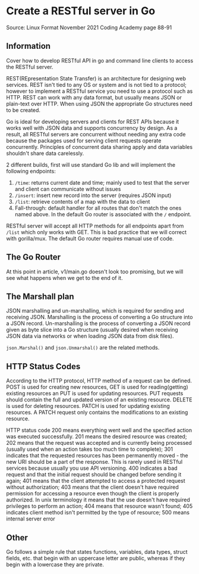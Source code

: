 # Create a RESTful server in Go

Source: Linux Format November 2021 Coding Academy page 88-91

## Information

Cover how to develop RESTful API in go and command line clients to access the
RESTful server.

REST(REpresentation State Transfer) is an architecture for designing web
services. REST isn't tied to any OS or system and is not tied to a protocol;
however to implement a RESTful service you need to use a protocol such as HTTP.
REST can work with any data format, but usually means JSON or plain-text over
HTTP. When using JSON  the appropriate Go structures need to be created.

Go is ideal for developing servers and clients for REST APIs because it works
well with JSON data and supports concurrency by design. As a result, all
RESTful servers are concurrent without needing any extra code because the
packages used for serving client requests operate concurrently.
Principles of concurrent data sharing apply and data variables shouldn't share
data carelessly.

2 different builds, first will use standard Go lib and will implement the
following endpoints:

1. `/time`: returns current date and time; mainly used to test that the server
and client can communicate without issues
2. `/insert`: insert new record into the server (requires JSON input)
3. `/list`: retrieve contents of a map with the data to client
4. Fall-through: default handler for all routes that don't match the ones named
above. In the default Go router is associated with the `/` endpoint.

RESTful server will accept all HTTP methods for all endpoints apart from `/list`
which only works with GET. This is bad practice that we will correct with
gorilla/mux. The default Go router requires manual use of code.

## The Go Router

At this point in article, v1/main.go doesn't look too promising, but we will see
what happens when we get to the end of it.

## The Marshall plan

JSON marshalling and un-marshalling, which is required for sending and
receiving JSON. Marshalling is the process of converting a Go structure into a
JSON record. Un-marshalling is the process of converting a JSON record given
as byte slice into a Go structure (usually desired when receiving JSON data via
networks or when loading JSON data from disk files).

`json.Marshal()` and `json.Unmarshal()` are the related methods.

## HTTP Status Codes

According to the HTTP protocol, HTTP method of a request can be defined.
POST is used for creating new resources, GET is used for reading(getting)
existing resources an PUT is used for updating resources.
PUT requests should contain the full and updated version of an existing
resource.
DELETE is used for deleting resources.
PATCH is used for updating existing resources. A PATCH request only contains
the modifications to an existing resource.

HTTP status code 200 means everything went well and the specified action was
executed successfully.
201 means the desired resource was created;
202 means that the request was accepted and is currently being processed
(usually used when an action takes too much time to complete);
301 indicates that the requested resources has been permanently moved - the
new URI should be a part of the response. This is rarely used in RESTful
services because usually you use API versioning.
400 indicates a bad request and that the initial request should be changed
before sending it again;
401 means that the client attempted to access a protected request without
authorization;
403 means that the client doesn't have required permission for accessing a
resource even though the client is properly authorized. In unix terminology it
means that the use doesn't have required privileges to perform an action;
404 means that resource wasn't found;
405 indicates client method isn't permitted by the type of resource;
500 means internal server error

## Other

Go follows a simple rule that states functions, variables, data types, struct
fields, etc. that begin with an uppercase letter are public, whereas if they
begin with a lowercase they are private.
